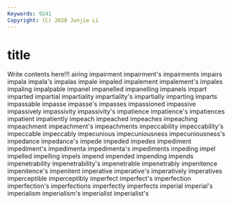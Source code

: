 ```yaml
---
Keywords: 9241
Copyright: (C) 2020 Junjie Li
---
```


# title

Write contents here!!!
airing 
impairment
impairment's 
impairments 
impairs 
impala 
impala's 
impalas 
impale 
impaled 
impalement 
impalement's
impales 
impaling 
impalpable 
impanel 
impanelled 
impanelling 
impanels 
impart 
imparted 
impartial
impartiality 
impartiality's 
impartially 
imparting 
imparts 
impassable 
impasse 
impasse's 
impasses 
impassioned
impassive 
impassively 
impassivity 
impassivity's 
impatience 
impatience's 
impatiences 
impatient 
impatiently 
impeach
impeached 
impeaches 
impeaching 
impeachment 
impeachment's 
impeachments 
impeccability 
impeccability's 
impeccable 
impeccably
impecunious 
impecuniousness 
impecuniousness's 
impedance 
impedance's 
impede 
impeded 
impedes 
impediment 
impediment's
impedimenta 
impedimenta's 
impediments 
impeding 
impel 
impelled 
impelling 
impels 
impend 
impended
impending 
impends 
impenetrability 
impenetrability's 
impenetrable 
impenetrably 
impenitence 
impenitence's 
impenitent 
imperative
imperative's 
imperatively 
imperatives 
imperceptible 
imperceptibly 
imperfect 
imperfect's 
imperfection 
imperfection's 
imperfections
imperfectly 
imperfects 
imperial 
imperial's 
imperialism 
imperialism's 
imperialist 
imperialist's 
